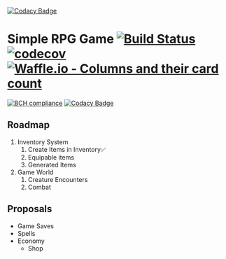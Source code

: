 [![Codacy Badge](https://api.codacy.com/project/badge/Grade/8d077ab9da774952a55ad536c126417a)](https://app.codacy.com/app/garritfra/simple-rpg?utm_source=github.com&utm_medium=referral&utm_content=garritfra/simple-rpg&utm_campaign=badger)
# Simple RPG Game [![Build Status](https://travis-ci.org/garritfra/simple-rpg.svg?branch=develop)](https://travis-ci.org/garritfra/simple-rpg) [![codecov](https://codecov.io/gh/garritfra/simple-rpg/branch/develop/graph/badge.svg)](https://codecov.io/gh/garritfra/simple-rpg) [![Waffle.io - Columns and their card count](https://badge.waffle.io/garritfra/simple-rpg.svg?columns=all)](https://waffle.io/garritfra/simple-rpg)

[![BCH compliance](https://bettercodehub.com/edge/badge/garritfra/simple-rpg?branch=develop)](https://bettercodehub.com/) [![Codacy Badge](https://api.codacy.com/project/badge/Grade/de118d547c224c2daf358d596c245ce4)](https://www.codacy.com/app/garritfra/simple-rpg?utm_source=github.com&amp;utm_medium=referral&amp;utm_content=garritfra/simple-rpg&amp;utm_campaign=Badge_Grade)

## Roadmap

1. Inventory System
    1. Create Items in Inventory✅
    1. Equipable items
    1. Generated Items
1. Game World
    1. Creature Encounters
    1. Combat

## Proposals

- Game Saves
- Spells
- Economy
    - Shop
